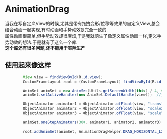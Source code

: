# AnimationDrag
当我在写自定义View的时候,尤其是带有拖拽变形/位移等效果的自定义View,总会结合动画一起实现,有时动画和手势动效是完全一致的.  
属性动画很简单,但手势动效却很麻烦,于是我就萌生了像定义属性动画一样,定义手势动效的想法.于是就有了这么一个库.  
**这个库还有很多问题,还不能用于实际生产**  

## 使用起来像这样
```java
        View view = findViewById(R.id.view);
        CustomFrameLayout root = (CustomFrameLayout) findViewById(R.id.root); //用以实现功能的最外层布局(仅仅处理了touch事件,可通过内部helper拓展自己的跟布局)

        AnimSet animSet = new AnimSet(Utils.getScreenWidth(this) / 4, this); //创建动画集合,定义行程距离
        animSet.setActiveHandler(new AnimSet.DefaultHandle(view));  //指定手势响应者

        ObjectAnimator animator1 = ObjectAnimator.ofFloat(view, "translationX", 0, Utils.getScreenWidth(this) / 4);
        ObjectAnimator animator2 = ObjectAnimator.ofFloat(view, "scaleX", 1, 0.7f);
        ObjectAnimator animator3 = ObjectAnimator.ofFloat(view, "scaleY", 1, 0.7f);

        animSet.oneStepAnimators(300, animator1, animator2, animator3);  //一步动画, 指定duration
        
        root.addAnimSet(animSet, AnimationDragHelper.DRAG_HORIZONTAL_L2R); //添加动画集合,并指定手势方向
```
